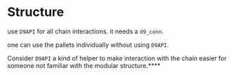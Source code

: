 # Structure

use `D9API` for all chain interactions. it needs a `d9_conn`.

one can use the pallets individually without using `D9API`. 

Consider `D9API` a kind of helper to make interaction with the chain easier for someone not familiar with the modular structure.****